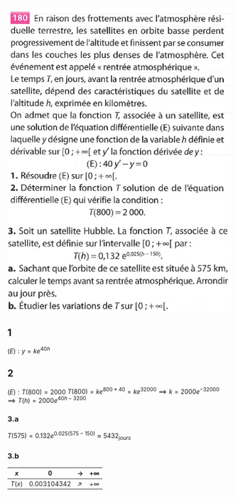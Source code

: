 ![](Pasted%20image%2020240321155319.png)
![](Pasted%20image%2020240321155330.png)
## 1
$(E):y=ke^{40h}$
## 2
$(E): T(800)=2000$
$T(800)=ke^{800*40}=ke^{32000} \implies k=2000e^{-32000}\implies T(h)=2000e^{40h-3200}$

### 3.a
$T(575)=0.132e^{0.025(575-150)} \approx 5432_{jours}$
### 3.b

| $x$    | $0$         | ->         | $+\infty$ |
| ------ | ----------- | ---------- | --------- |
| $T(x)$ | 0.003104342 | $\nearrow$ | $+\infty$ |
